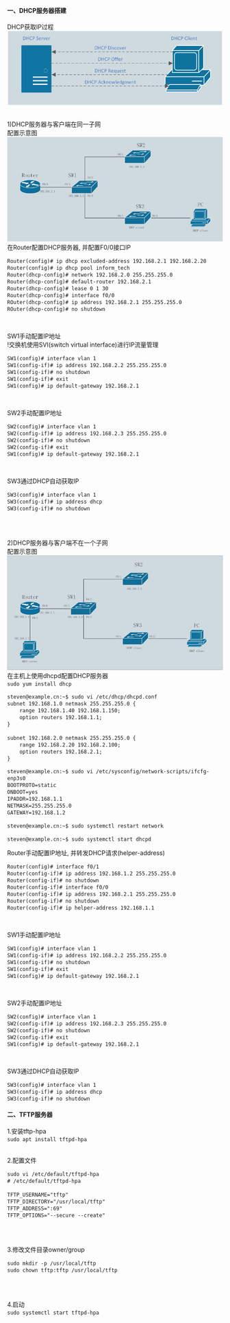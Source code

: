 #### 一、DHCP服务器搭建<br>
DHCP获取IP过程<br>
![image_not_found](pic/DHCP_diagram.jpg)
<br>
<br>

1)DHCP服务器与客户端在同一子网<br>
配置示意图<br>
![image_not_found](pic/DHCP_1.jpg)<br>
在Router配置DHCP服务器, 并配置F0/0接口IP
```
Router(config)# ip dhcp excluded-address 192.168.2.1 192.168.2.20
Router(config)# ip dhcp pool inform_tech
Router(dhcp-config)# network 192.168.2.0 255.255.255.0
Router(dhcp-config)# default-router 192.168.2.1
Router(dhcp-config)# lease 0 1 30
Router(dhcp-config)# interface f0/0
ROuter(dhcp-config)# ip address 192.168.2.1 255.255.255.0
ROuter(dhcp-config)# no shutdown

```
<br>

SW1手动配置IP地址<br>
!交换机使用SVI(switch virtual interface)进行IP流量管理<br>
```
SW1(config)# interface vlan 1
SW1(config-if)# ip address 192.168.2.2 255.255.255.0
SW1(config-if)# no shutdown
SW1(config-if)# exit
SW1(config)# ip default-gateway 192.168.2.1
```
<br>

SW2手动配置IP地址<br>
```
SW2(config)# interface vlan 1
SW2(config-if)# ip address 192.168.2.3 255.255.255.0
SW2(config-if)# no shutdown
SW2(config-if)# exit
SW1(config)# ip default-gateway 192.168.2.1
```
<br>

SW3通过DHCP自动获取IP
```
SW3(config)# interface vlan 1
SW3(config-if)# ip address dhcp
SW3(config-if)# no shutdown
```
<br>
<br>

2)DHCP服务器与客户端不在一个子网<br>
配置示意图<br>
![image_not_found](pic/DHCP_2.jpg)<br>
在主机上使用dhcpd配置DHCP服务器<br>
`sudo yum install dhcp`
```
steven@example.cn:~$ sudo vi /etc/dhcp/dhcpd.conf
subnet 192.168.1.0 netmask 255.255.255.0 {
    range 192.168.1.40 192.168.1.150;
    option routers 192.168.1.1;
}

subnet 192.168.2.0 netmask 255.255.255.0 {
    range 192.168.2.20 192.168.2.100;
    option routers 192.168.2.1;
}
```
```
steven@example.cn:~$ sudo vi /etc/sysconfig/network-scripts/ifcfg-enp3s0
BOOTPROTO=static
ONBOOT=yes
IPADDR=192.168.1.1
NETMASK=255.255.255.0
GATEWAY=192.168.1.2
```
`steven@example.cn:~$ sudo systemctl restart network`<br>

`steven@example.cn:~$ sudo systemctl start dhcpd`
<br>

Router手动配置IP地址, 并转发DHCP请求(helper-address)
```
Router(config)# interface f0/1
Router(config-if)# ip address 192.168.1.2 255.255.255.0
Router(config-if)# no shutdown
Router(config-if)# interface f0/0
Router(config-if)# ip address 192.168.2.1 255.255.255.0
Router(config-if)# no shutdown
Router(config-if)# ip helper-address 192.168.1.1
```
<br>

SW1手动配置IP地址<br>
```
SW1(config)# interface vlan 1
SW1(config-if)# ip address 192.168.2.2 255.255.255.0
SW1(config-if)# no shutdown
SW1(config-if)# exit
SW1(config)# ip default-gateway 192.168.2.1
```
<br>

SW2手动配置IP地址<br>
```
SW2(config)# interface vlan 1
SW2(config-if)# ip address 192.168.2.3 255.255.255.0
SW2(config-if)# no shutdown
SW2(config-if)# exit
SW1(config)# ip default-gateway 192.168.2.1
```
<br>

SW3通过DHCP自动获取IP
```
SW3(config)# interface vlan 1
SW3(config-if)# ip address dhcp
SW3(config-if)# no shutdown
```



#### 二、TFTP服务器
1.安装tftp-hpa<br>
`sudo apt install tftpd-hpa`
<br>
<br>

2.配置文件<br>
```
sudo vi /etc/default/tftpd-hpa
# /etc/default/tftpd-hpa

TFTP_USERNAME="tftp"
TFTP_DIRECTORY="/usr/local/tftp"
TFTP_ADDRESS=":69"
TFTP_OPTIONS="--secure --create"
```
<br>
<br>

3.修改文件目录owner/group<br>
```
sudo mkdir -p /usr/local/tftp
sudo chown tftp:tftp /usr/local/tftp
```
<br>
<br>

4.启动<br>
`sudo systemctl start tftpd-hpa`
<br>
<br>
